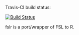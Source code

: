 Travis-CI build status:

[![Build Status](https://travis-ci.org/muschellij2/fslr.svg?branch=master)](https://travis-ci.org/muschellij2/fslr)

fslr is a port/wrapper of FSL to R.